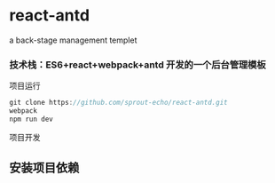 # react-antd
a back-stage management templet

### 技术栈：ES6+react+webpack+antd 开发的一个后台管理模板

项目运行
```javascript
git clone https://github.com/sprout-echo/react-antd.git
webpack
npm run dev
```
项目开发
  ## 安装项目依赖
```npm install --save antd react react-dom 
